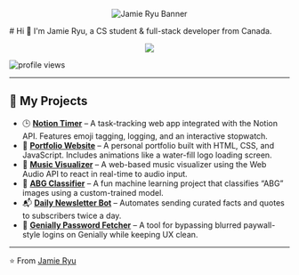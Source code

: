 <p align="center">
  <img src="./readme-banner.png" alt="Jamie Ryu Banner" />
</p>
# Hi 👋 I'm Jamie Ryu, a CS student & full-stack developer from Canada.

<p align="center">
  <img src="https://skillicons.dev/icons?i=js,ts,html,css,react,nodejs,express,py,java,c,git,figma,vscode,vercel" />
</p>

<p>
  <img src="https://komarev.com/ghpvc/?username=jamie3128&label=Profile%20views&color=0e75b6&style=flat" alt="profile views" />
</p>

---

## 🌟 My Projects

- 🕒 **[Notion Timer](#)** – A task-tracking web app integrated with the Notion API. Features emoji tagging, logging, and an interactive stopwatch.  
- 🎨 **[Portfolio Website](https://jamieryu.com)** – A personal portfolio built with HTML, CSS, and JavaScript. Includes animations like a water-fill logo loading screen.  
- 🎵 **[Music Visualizer](#)** – A web-based music visualizer using the Web Audio API to react in real-time to audio input.  
- 🤖 **[ABG Classifier](#)** – A fun machine learning project that classifies “ABG” images using a custom-trained model.  
- 📬 **[Daily Newsletter Bot](#)** – Automates sending curated facts and quotes to subscribers twice a day.  
- 📝 **[Genially Password Fetcher](#)** – A tool for bypassing blurred paywall-style logins on Genially while keeping UX clean.  

---

⭐️ From [Jamie Ryu](https://github.com/jamie3128)
